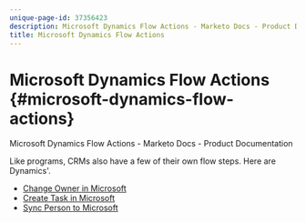 ```yaml
---
unique-page-id: 37356423
description: Microsoft Dynamics Flow Actions - Marketo Docs - Product Documentation
title: Microsoft Dynamics Flow Actions
---
```


# Microsoft Dynamics Flow Actions {#microsoft-dynamics-flow-actions}

Microsoft Dynamics Flow Actions - Marketo Docs - Product Documentation

Like programs, CRMs also have a few of their own flow steps. Here are Dynamics'.

* [Change Owner in Microsoft](microsoft-dynamics-flow-actions/change-owner-in-microsoft.md)
* [Create Task in Microsoft](microsoft-dynamics-flow-actions/create-task-in-microsoft.md)
* [Sync Person to Microsoft](microsoft-dynamics-flow-actions/sync-person-to-microsoft.md)

